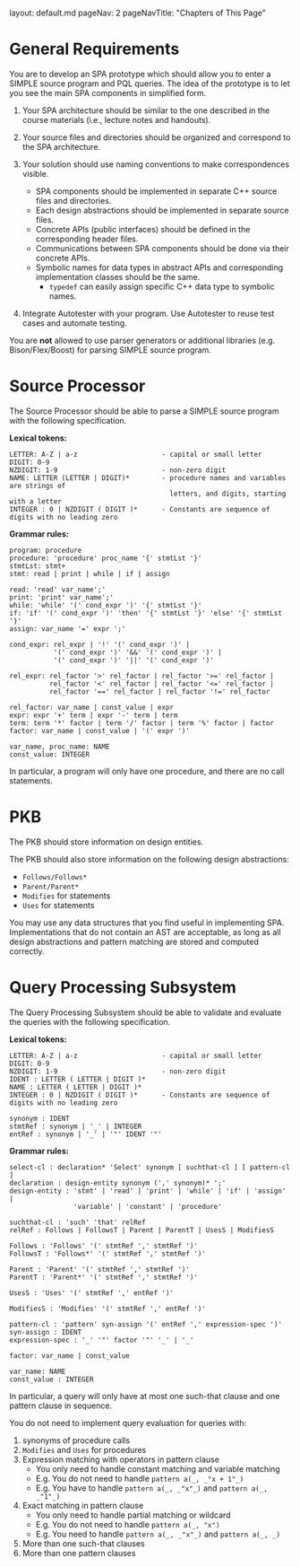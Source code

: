 <br>

<frontmatter>
  layout: default.md
  pageNav: 2
  pageNavTitle: "Chapters of This Page"
</frontmatter>

[](#general-requirements)General Requirements
=============================================

You are to develop an SPA prototype which should allow you to enter a SIMPLE source program and PQL queries. The idea of the prototype is to let you see the main SPA components in simplified form.

1.  Your SPA architecture should be similar to the one described in the course materials (i.e., lecture notes and handouts).

2.  Your source files and directories should be organized and correspond to the SPA architecture.

3.  Your solution should use naming conventions to make correspondences visible.

    *   SPA components should be implemented in separate C++ source files and directories.
    *   Each design abstractions should be implemented in separate source files.
    *   Concrete APIs (public interfaces) should be defined in the corresponding header files.
    *   Communications between SPA components should be done via their concrete APIs.
    *   Symbolic names for data types in abstract APIs and corresponding implementation classes should be the same.
        *   `typedef` can easily assign specific C++ data type to symbolic names.
4.  Integrate Autotester with your program. Use Autotester to reuse test cases and automate testing.


You are **not** allowed to use parser generators or additional libraries (e.g. Bison/Flex/Boost) for parsing SIMPLE source program.

[](#source-processor)Source Processor
=====================================

The Source Processor should be able to parse a SIMPLE source program with the following specification.

**Lexical tokens:**

    LETTER: A-Z | a-z                     - capital or small letter
    DIGIT: 0-9
    NZDIGIT: 1-9                          - non-zero digit
    NAME: LETTER (LETTER | DIGIT)*        - procedure names and variables are strings of
                                            letters, and digits, starting with a letter
    INTEGER : 0 | NZDIGIT ( DIGIT )*      - Constants are sequence of digits with no leading zero


**Grammar rules:**

    program: procedure
    procedure: 'procedure' proc_name '{' stmtLst '}'
    stmtLst: stmt+
    stmt: read | print | while | if | assign

    read: 'read' var_name';'
    print: 'print' var_name';'
    while: 'while' '(' cond_expr ')' '{' stmtLst '}'
    if: 'if' '(' cond_expr ')' 'then' '{' stmtLst '}' 'else' '{' stmtLst '}'
    assign: var_name '=' expr ';'

    cond_expr: rel_expr | '!' '(' cond_expr ')' |
               '(' cond_expr ')' '&&' '(' cond_expr ')' |
               '(' cond_expr ')' '||' '(' cond_expr ')'

    rel_expr: rel_factor '>' rel_factor | rel_factor '>=' rel_factor |
              rel_factor '<' rel_factor | rel_factor '<=' rel_factor |
              rel_factor '==' rel_factor | rel_factor '!=' rel_factor

    rel_factor: var_name | const_value | expr
    expr: expr '+' term | expr '-' term | term
    term: term '*' factor | term '/' factor | term '%' factor | factor
    factor: var_name | const_value | '(' expr ')'

    var_name, proc_name: NAME
    const_value: INTEGER


In particular, a program will only have one procedure, and there are no call statements.

[](#pkb)PKB
===========

The PKB should store information on design entities.

The PKB should also store information on the following design abstractions:

*   `Follows/Follows*`
*   `Parent/Parent*`
*   `Modifies` for statements
*   `Uses` for statements

You may use any data structures that you find useful in implementing SPA. Implementations that do not contain an AST are acceptable, as long as all design abstractions and pattern matching are stored and computed correctly.

[](#query-processing-subsystem)Query Processing Subsystem
=========================================================

The Query Processing Subsystem should be able to validate and evaluate the queries with the following specification.

**Lexical tokens:**

    LETTER: A-Z | a-z                     - capital or small letter
    DIGIT: 0-9
    NZDIGIT: 1-9                          - non-zero digit
    IDENT : LETTER ( LETTER | DIGIT )*
    NAME : LETTER ( LETTER | DIGIT )*
    INTEGER : 0 | NZDIGIT ( DIGIT )*      - Constants are sequence of digits with no leading zero

    synonym : IDENT
    stmtRef : synonym | '_' | INTEGER
    entRef : synonym | '_' | '"' IDENT '"'


**Grammar rules:**

    select-cl : declaration* 'Select' synonym [ suchthat-cl ] [ pattern-cl ]
    declaration : design-entity synonym (',' synonym)* ';'
    design-entity : 'stmt' | 'read' | 'print' | 'while' | 'if' | 'assign' |
                    'variable' | 'constant' | 'procedure'

    suchthat-cl : 'such' 'that' relRef
    relRef : Follows | FollowsT | Parent | ParentT | UsesS | ModifiesS

    Follows : 'Follows' '(' stmtRef ',' stmtRef ')'
    FollowsT : 'Follows*' '(' stmtRef ',' stmtRef ')'

    Parent : 'Parent' '(' stmtRef ',' stmtRef ')'
    ParentT : 'Parent*' '(' stmtRef ',' stmtRef ')'

    UsesS : 'Uses' '(' stmtRef ',' entRef ')'

    ModifiesS : 'Modifies' '(' stmtRef ',' entRef ')'

    pattern-cl : 'pattern' syn-assign '(' entRef ',' expression-spec ')'
    syn-assign : IDENT
    expression-spec : '_' '"' factor '"' '_' | '_'

    factor: var_name | const_value

    var_name: NAME
    const_value : INTEGER


In particular, a query will only have at most one such-that clause and one pattern clause in sequence.

You do not need to implement query evaluation for queries with:

1.  synonyms of procedure calls
2.  `Modifies` and `Uses` for procedures
3.  Expression matching with operators in pattern clause
    *   You only need to handle constant matching and variable matching
    *   E.g. You do not need to handle `pattern a(_, _"x + 1"_)`
    *   E.g. You have to handle `pattern a(_, _"x"_)` and `pattern a(_, _"1"_)`
4.  Exact matching in pattern clause
    *   You only need to handle partial matching or wildcard
    *   E.g. You do not need to handle `pattern a(_, "x")`
    *   E.g. You need to handle `pattern a(_, _"x"_)` and `pattern a(_, _)`
5.  More than one such-that clauses
6.  More than one pattern clauses

